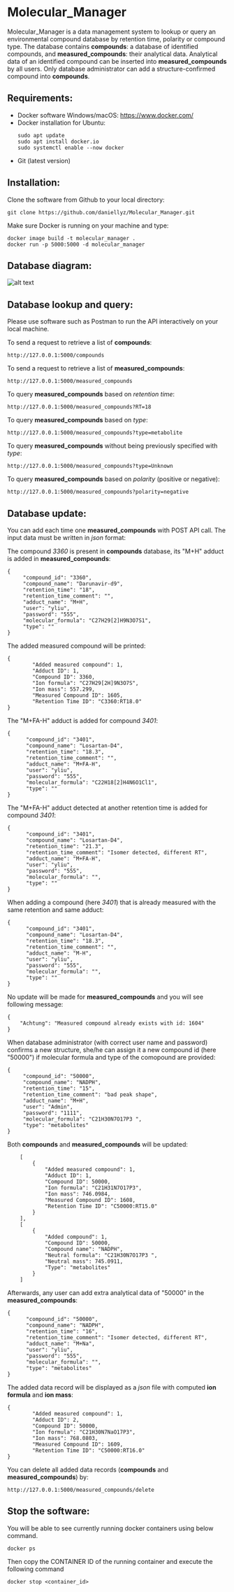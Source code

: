 # Molecular_Manager

Molecular_Manager is a data management system to lookup or query an environmental compound database by retention time, polarity or compound type. The database contains **compounds**: a database of identified compounds, and **measured_compounds**: their analytical data. Analytical data of an identified compound can be inserted into **measured_compounds** by all users. Only database administrator can add a structure-confirmed compound into **compounds**.

## Requirements:

* Docker software Windows/macOS: https://www.docker.com/
* Docker installation for Ubuntu:
  ```
  sudo apt update
  sudo apt install docker.io
  sudo systemctl enable --now docker
  ```
* Git (latest version)
  
## Installation:

Clone the software from Github to your local directory:
```
git clone https://github.com/daniellyz/Molecular_Manager.git
```

Make sure Docker is running on your machine and type:

```
docker image build -t molecular_manager .
docker run -p 5000:5000 -d molecular_manager
```

## Database diagram:

![alt text](https://github.com/daniellyz/MergeION2/blob/master/inst/diagram.png "Diagram")

## Database lookup and query:

Please use software such as Postman to run the API interactively on your local machine.

To send a request to retrieve a list of **compounds**:
```
http://127.0.0.1:5000/compounds
```
To send a request to retrieve a list of **measured_compounds**:
```
http://127.0.0.1:5000/measured_compounds
```
To query **measured_compounds** based on *retention time*:
```
http://127.0.0.1:5000/measured_compounds?RT=18
```
To query **measured_compounds** based on *type*:
```
http://127.0.0.1:5000/measured_compounds?type=metabolite
```
To query **measured_compounds** without being previously specified with *type*:
```
http://127.0.0.1:5000/measured_compounds?type=Unknown
```
To query **measured_compounds** based on *polarity* (positive or negative):
```
http://127.0.0.1:5000/measured_compounds?polarity=negative
```

## Database update:

You can add each time one **measured_compounds** with POST API call. The input data must be written in *json* format: 

The compound *3360* is present in **compounds** database, its "M+H" adduct is added in **measured_compounds**: 
```
{
     "compound_id": "3360",
     "compound_name": "Darunavir-d9",
     "retention_time": "18",
     "retention_time_comment": "",
     "adduct_name": "M+H",
     "user": "yliu",
     "password": "555",
     "molecular_formula": "C27H29[2]H9N3O7S1",
     "type": ""
}
```
The added measured compound will be printed:
```
{
        "Added measured compound": 1,
        "Adduct ID": 1,
        "Compound ID": 3360,
        "Ion formula": "C27H29[2H]9N3O7S",
        "Ion mass": 557.299,
        "Measured Compound ID": 1605,
        "Retention Time ID": "C3360:RT18.0"
}
```

The "M+FA-H" adduct is added for compound *3401*: 

```
{
      "compound_id": "3401",
      "compound_name": "Losartan-D4",
      "retention_time": "18.3",
      "retention_time_comment": "",
      "adduct_name": "M+FA-H",
      "user": "yliu",
      "password": "555",
      "molecular_formula": "C22H18[2]H4N6O1Cl1",
      "type": ""
}
```

The "M+FA-H" adduct detected at another retention time is added for compound *3401*: 

```
{
      "compound_id": "3401",
      "compound_name": "Losartan-D4",
      "retention_time": "21.3",
      "retention_time_comment": "Isomer detected, different RT",
      "adduct_name": "M+FA-H",
      "user": "yliu",
      "password": "555",
      "molecular_formula": "",
      "type": ""
}
```
When adding a compound (here *3401*) that is already measured with the same retention and same adduct:
```
{
      "compound_id": "3401",
      "compound_name": "Losartan-D4",
      "retention_time": "18.3",
      "retention_time_comment": "",
      "adduct_name": "M-H",
      "user": "yliu",
      "password": "555",
      "molecular_formula": "",
      "type": ""
}
```
No update will be made for **measured_compounds** and you will see following message:
```
{
    "Achtung": "Measured compound already exists with id: 1604"
}
```
When database administrator (with correct user name and password) confirms a new structure, she/he can assign it a new compound id (here "50000") if molecular formula and type of the comopound are provided:
```
{
     "compound_id": "50000",
     "compound_name": "NADPH",
     "retention_time": "15",
     "retention_time_comment": "bad peak shape",
     "adduct_name": "M+H",
     "user": "Admin",
     "password": "1111",
     "molecular_formula": "C21H30N7O17P3 ",
     "type": "metabolites"
}
```
Both **compounds** and **measured_compounds** will be updated:

```
    [
        {
            "Added measured compound": 1,
            "Adduct ID": 1,
            "Compound ID": 50000,
            "Ion formula": "C21H31N7O17P3",
            "Ion mass": 746.0984,
            "Measured Compound ID": 1608,
            "Retention Time ID": "C50000:RT15.0"
        }
    ],
    [
        {
            "Added compound": 1,
            "Compound ID": 50000,
            "Compound name": "NADPH",
            "Neutral formula": "C21H30N7O17P3 ",
            "Neutral mass": 745.0911,
            "Type": "metabolites"
        }
    ]
```

Afterwards, any user can add extra analytical data of "50000" in the **measured_compounds**:
```
{
      "compound_id": "50000",
      "compound_name": "NADPH",
      "retention_time": "16",
      "retention_time_comment": "Isomer detected, different RT",
      "adduct_name": "M+Na",
      "user": "yliu",
      "password": "555",
      "molecular_formula": "",
      "type": "metabolites"
}
```

The added data record will be displayed as a *json* file with computed **ion formula** and **ion mass**:

```
{
        "Added measured compound": 1,
        "Adduct ID": 2,
        "Compound ID": 50000,
        "Ion formula": "C21H30N7NaO17P3",
        "Ion mass": 768.0803,
        "Measured Compound ID": 1609,
        "Retention Time ID": "C50000:RT16.0"
}
```

You can delete all added data records (**compounds** and **measured_compounds**) by:
```
http://127.0.0.1:5000/measured_compounds/delete
```

## Stop the software:

You will be able to see currently running docker containers using below command.

```
docker ps
```

Then copy the CONTAINER ID of the running container and execute the following command

```
docker stop <container_id>
```

